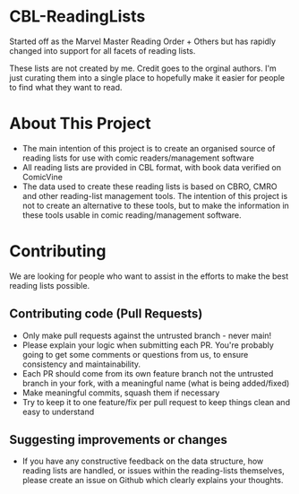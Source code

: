 # CBL-ReadingLists
Started off as the Marvel Master Reading Order + Others but has rapidly changed into support for all facets of reading lists. 

These lists are not created by me. Credit goes to the orginal authors. I'm just curating them into a single place to hopefully make it easier for people to find what they want to read. 

# About This Project
- The main intention of this project is to create an organised source of reading lists for use with comic readers/management software
- All reading lists are provided in CBL format, with book data verified on ComicVine
- The data used to create these reading lists is based on CBRO, CMRO and other reading-list management tools. The intention of this project is not to create an alternative to these tools, but to make the information in these tools usable in comic reading/management software.

# Contributing

We are looking for people who want to assist in the efforts to make the best reading lists possible.

## Contributing code (Pull Requests)

- Only make pull requests against the untrusted branch - never main!
- Please explain your logic when submitting each PR. You're probably going to get some comments or questions from us, to ensure consistency and maintainability.
- Each PR should come from its own feature branch not the untrusted branch in your fork, with a meaningful name (what is being added/fixed)
- Make meaningful commits, squash them if necessary
- Try to keep it to one feature/fix per pull request to keep things clean and easy to understand

## Suggesting improvements or changes
- If you have any constructive feedback on the data structure, how reading lists are handled, or issues within the reading-lists themselves, please create an issue on Github which clearly explains your thoughts.
